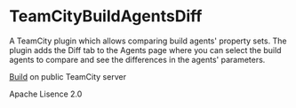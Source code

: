 TeamCityBuildAgentsDiff
=======================

A TeamCity plugin which allows comparing build agents' property sets.
The plugin adds the Diff tab to the Agents page where you can select the build agents to compare and see the differences in the agents' parameters.

[Build](http://teamcity.jetbrains.com/viewType.html?buildTypeId=TeamCityPluginsByJetBrains_Unsorted_BuildAgentsDiff) on public TeamCity server

Apache Lisence 2.0
